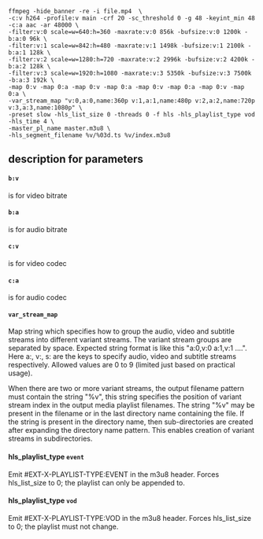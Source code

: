 
```
ffmpeg -hide_banner -re -i file.mp4  \
-c:v h264 -profile:v main -crf 20 -sc_threshold 0 -g 48 -keyint_min 48 -c:a aac -ar 48000 \
-filter:v:0 scale=w=640:h=360 -maxrate:v:0 856k -bufsize:v:0 1200k -b:a:0 96k \
-filter:v:1 scale=w=842:h=480 -maxrate:v:1 1498k -bufsize:v:1 2100k -b:a:1 128k \
-filter:v:2 scale=w=1280:h=720 -maxrate:v:2 2996k -bufsize:v:2 4200k -b:a:2 128k \
-filter:v:3 scale=w=1920:h=1080 -maxrate:v:3 5350k -bufsize:v:3 7500k -b:a:3 192k \
-map 0:v -map 0:a -map 0:v -map 0:a -map 0:v -map 0:a -map 0:v -map 0:a \
-var_stream_map "v:0,a:0,name:360p v:1,a:1,name:480p v:2,a:2,name:720p v:3,a:3,name:1080p" \
-preset slow -hls_list_size 0 -threads 0 -f hls -hls_playlist_type vod -hls_time 4 \
-master_pl_name master.m3u8 \
-hls_segment_filename %v/%03d.ts %v/index.m3u8
```

## description for parameters

#### `b:v`
is for video bitrate
#### `b:a`
is for audio bitrate
#### `c:v` 
is for video codec
#### `c:a` 
is for audio codec
#### `var_stream_map`
Map string which specifies how to group the audio, video and subtitle streams into different variant streams. The variant stream groups are separated by space. Expected string format is like this "a:0,v:0 a:1,v:1 ....". Here a:, v:, s: are the keys to specify audio, video and subtitle streams respectively. Allowed values are 0 to 9 (limited just based on practical usage).

When there are two or more variant streams, the output filename pattern must contain the string "%v", this string specifies the position of variant stream index in the output media playlist filenames. The string "%v" may be present in the filename or in the last directory name containing the file. If the string is present in the directory name, then sub-directories are created after expanding the directory name pattern. This enables creation of variant streams in subdirectories.

#### hls_playlist_type `event`
Emit #EXT-X-PLAYLIST-TYPE:EVENT in the m3u8 header. Forces hls_list_size to 0; the playlist can only be appended to.
#### hls_playlist_type `vod`
Emit #EXT-X-PLAYLIST-TYPE:VOD in the m3u8 header. Forces hls_list_size to 0; the playlist must not change.

